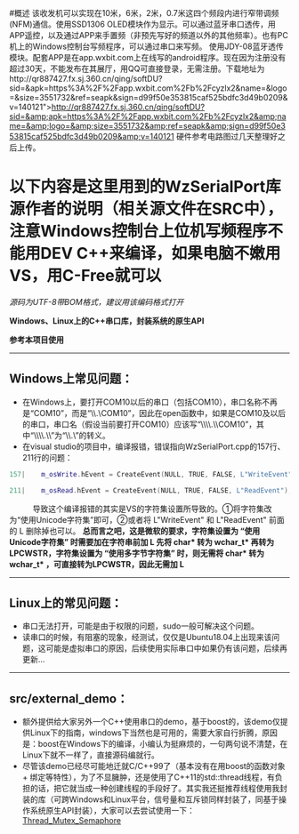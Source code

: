 #概述
该收发机可以实现在10米，6米，2米，0.7米这四个频段内进行窄带调频(NFM)通信。使用SSD1306 OLED模块作为显示。可以通过蓝牙串口透传，用APP遥控，以及通过APP来手置频（非预先写好的频道以外的其他频率）。也有PC机上的Windows控制台写频程序，可以通过串口来写频。
使用JDY-08蓝牙透传模块。配套APP是在app.wxbit.com上在线写的android程序。现在因为注册没有超过30天，不能发布在其展厅，用QQ可直接登录，无需注册。下载地址为http://qr887427.fx.sj.360.cn/qing/softDU?sid=&amp;apk=https%3A%2F%2Fapp.wxbit.com%2Fb%2Fcyzlx2&amp;name=&amp;logo=&amp;size=3551732&amp;ref=seapk&amp;sign=d99f50e353815caf525bdfc3d49b0209&amp;v=140121">http://qr887427.fx.sj.360.cn/qing/softDU?sid=&amp;apk=https%3A%2F%2Fapp.wxbit.com%2Fb%2Fcyzlx2&amp;name=&amp;logo=&amp;size=3551732&amp;ref=seapk&amp;sign=d99f50e353815caf525bdfc3d49b0209&amp;v=140121
硬件参考电路图过几天整理好之后上传。
# 以下内容是这里用到的WzSerialPort库源作者的说明（相关源文件在SRC中），注意Windows控制台上位机写频程序不能用DEV C++来编译，如果电脑不嫩用VS，用C-Free就可以

*源码为UTF-8带BOM格式，建议用该编码格式打开*



**Windows、Linux上的C++串口库，封装系统的原生API**

**参考本项目使用**

---

## Windows上常见问题：
* 在Windows上，要打开COM10以后的串口（包括COM10），串口名称不再是“COM10”，而是“\\\\.\\COM10”，因此在open函数中，如果是COM10及以后的串口，串口名（假设当前要打开COM10）应该写“\\\\\\\\.\\\\COM10”，其中“\\\\\\\\.\\\\”为“\\\\.\\”的转义。
* 在visual studio的项目中，编译报错，错误指向WzSerialPort.cpp的157行、211行的问题：
``` cpp
157|    m_osWrite.hEvent = CreateEvent(NULL, TRUE, FALSE, L"WriteEvent");
```
``` cpp
211|    m_osRead.hEvent = CreateEvent(NULL, TRUE, FALSE, L"ReadEvent");
```
&emsp;&emsp;&emsp;导致这个编译报错的其实是VS的字符集设置所导致的。①将字符集改为“使用Unicode字符集”即可，②或者将 L"WriteEvent" 和 L"ReadEvent" 前面的 L 删除掉也可以。
**总而言之吧，这是微软的要求，字符集设置为 “使用Unicode字符集” 时需要加在字符串前加 L 先将 char\* 转为 wchar_t\* 再转为 LPCWSTR，字符集设置为 “使用多字节字符集” 时，则无需将 char\* 转为 wchar_t\* ，可直接转为LPCWSTR，因此无需加 L**

---

## Linux上的常见问题：
* 串口无法打开，可能是由于权限的问题，sudo一般可解决这个问题。
* 读串口的时候，有阻塞的现象，经测试，仅仅是Ubuntu18.04上出现来该问题，这可能是虚拟串口的原因，后续使用实际串口中如果仍有该问题，后续再更新...

---

## src/external_demo：
* 额外提供给大家另外一个C++使用串口的demo，基于boost的，该demo仅提供Linux下的指南，windows下当然也是可用的，需要大家自行折腾，原因是：boost在Windows下的编译，小编认为挺麻烦的，一句两句说不清楚，在Linux下就不一样了，直接源码编就行。
* 尽管该demo已经尽可能地迁就C/C++99了（基本没有在用boost的函数对象 + 绑定等特性），为了不显臃肿，还是使用了C++11的std::thread线程，有负担的话，把它就当成一种创建线程的手段好了。其实我还挺推荐线程使用我封装的库（可跨Windows和Linux平台，信号量和互斥锁同样封装了，同基于操作系统原生API封装），大家可以去尝试使用一下：[Thread_Mutex_Semaphore](https://github.com/ayowin/Thread_Mutex_Semaphore)
